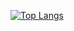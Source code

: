 [![Top Langs](https://github-readme-stats.vercel.app/api/top-langs/?username=aaaaaaaalesha&layout=compact)](https://github.com/anuraghazra/github-readme-stats)
